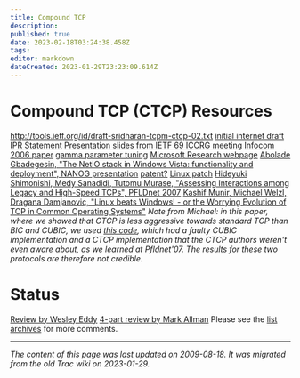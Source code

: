 ```yaml
---
title: Compound TCP
description: 
published: true
date: 2023-02-18T03:24:38.458Z
tags: 
editor: markdown
dateCreated: 2023-01-29T23:23:09.614Z
---
```


# Compound TCP (CTCP) Resources
http://tools.ietf.org/id/draft-sridharan-tcpm-ctcp-02.txt
[initial internet draft](http://research.microsoft.com/users/dthaler/draft-sridharan-tcpm-ctcp-00.txt)
[IPR Statement](https://datatracker.ietf.org/ipr/878/)
[Presentation slides from IETF 69 ICCRG meeting](http://research.microsoft.com/users/dthaler/IETF%20-%20Compound%20TCP.pdf)
[Infocom 2006 paper](http://research.microsoft.com/users/dthaler/ctcp-infocom06.pdf)
[gamma parameter tuning](http://research.microsoft.com/users/dthaler/ctcp-tube.pdf)
[Microsoft Research webpage](http://research.microsoft.com/wn/ctcp.aspx)
[Abolade Gbadegesin, "The NetIO stack in Windows Vista: functionality and deployment", NANOG presentation](http://www.nanog.org/mtg-0610/presenter-pdfs/gbadegesin.pdf)
[patent?](http://www.freepatentsonline.com/20060227708.html)
[Linux patch](http://lwn.net/Articles/185074/)
[Hideyuki Shimonishi, Medy Sanadidi, Tutomu Murase, "Assessing Interactions among Legacy and High-Speed TCPs", PFLDnet 2007](http://wil.cs.caltech.edu/pfldnet2007/paper/AssessingInteractions.pdf)
[Kashif Munir, Michael Welzl, Dragana Damjanovic, "Linux beats Windows! - or the Worrying Evolution of TCP in Common Operating Systems"](http://wil.cs.caltech.edu/pfldnet2007/paper/LinuxBeatsWindows.pdf)
*Note from Michael: in this paper, where we showed that CTCP is less aggressive towards standard TCP than BIC and CUBIC, we used [this code](http://www.cs.caltech.edu/~weixl/technical/ns2linux/index.html), which had a faulty CUBIC implementation and a CTCP implementation that the CTCP authors weren't even aware about, as we learned at Pfldnet'07. The results for these two protocols are therefore not credible.*

# Status
[Review by Wesley Eddy](http://oakham.cs.ucl.ac.uk/pipermail/iccrg/2007-November/000358.html)
[4-part review by Mark Allman](http://oakham.cs.ucl.ac.uk/pipermail/iccrg/2007-November/thread.html)
Please see the [list archives](http://oakham.cs.ucl.ac.uk/pipermail/iccrg/) for more comments.
&nbsp;
&nbsp;
&nbsp;

---

*The content of this page was last updated on 2009-08-18. It was migrated from the old Trac wiki on 2023-01-29.*
